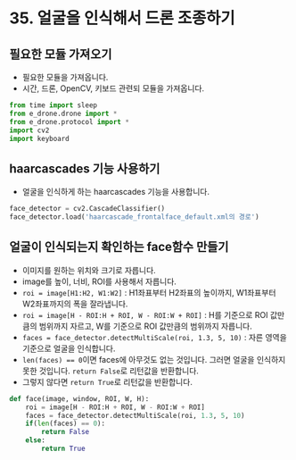 # 35. 얼굴을 인식해서 드론 조종하기
## 필요한 모듈 가져오기
* 필요한 모듈을 가져옵니다.
* 시간, 드론, OpenCV, 키보드 관련되 모듈을 가져옵니다.
```python
from time import sleep
from e_drone.drone import *
from e_drone.protocol import *
import cv2
import keyboard
```

## haarcascades 기능 사용하기
* 얼굴을 인식하게 하는 haarcascades 기능을 사용합니다.
```python
face_detector = cv2.CascadeClassifier()
face_detector.load('haarcascade_frontalface_default.xml의 경로')
```

## 얼굴이 인식되는지 확인하는 face함수 만들기
* 이미지를 원하는 위치와 크기로 자릅니다.
* image를 높이, 너비, ROI를 사용해서 자릅니다. 
* ```roi = image[H1:H2, W1:W2]``` : H1좌표부터 H2좌표의 높이까지, W1좌표부터 W2좌표까지의 폭을 잘라냅니다.
* ```roi = image[H - ROI:H + ROI, W - ROI:W + ROI]``` : H를 기준으로 ROI 값만큼의 범위까지 자르고, W를 기준으로 ROI 값만큼의 범위까지 자릅니다. 
* ```faces = face_detector.detectMultiScale(roi, 1.3, 5, 10)``` : 자른 영역을 기준으로 얼굴을 인식합니다.
* ```len(faces) == 0```이면 faces에 아무것도 없는 것입니다. 그러면 얼굴을 인식하지 못한 것입니다. ```return False```로 리턴값을 반환합니다.
* 그렇지 않다면 ```return True```로 리턴값을 반환합니다.    
```python
def face(image, window, ROI, W, H):
    roi = image[H - ROI:H + ROI, W - ROI:W + ROI]
    faces = face_detector.detectMultiScale(roi, 1.3, 5, 10)
    if(len(faces) == 0):
        return False
    else:
        return True
```









